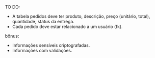 TO DO:

- A tabela pedidos deve ter produto, descrição, preço (unitário, total), quantidade, status da entrega.
- Cada pedido deve estar relacionado a um usuário (fk).

bônus:
- Informações sensíveis criptografadas.
- Informações com validações.